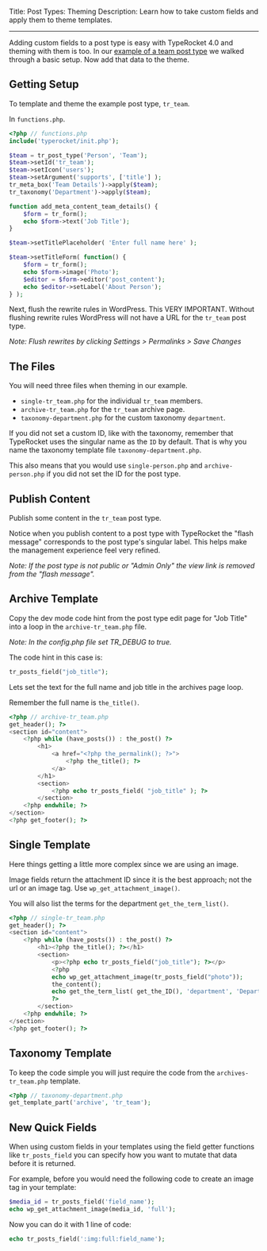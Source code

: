 Title: Post Types: Theming
Description: Learn how to take custom fields and apply them to theme templates.

---

Adding custom fields to a post type is easy with TypeRocket 4.0 and theming with them is too. In our [example of a team post type](/docs/v4/post-types-making/) we walked through a basic setup. Now add that data to the theme.

## Getting Setup

To template and theme the example post type, `tr_team`.

In `functions.php`.

```php
<?php // functions.php
include('typerocket/init.php');

$team = tr_post_type('Person', 'Team');
$team->setId('tr_team');
$team->setIcon('users');
$team->setArgument('supports', ['title'] );
tr_meta_box('Team Details')->apply($team);
tr_taxonomy('Department')->apply($team);

function add_meta_content_team_details() {
    $form = tr_form();
    echo $form->text('Job Title');
}

$team->setTitlePlaceholder( 'Enter full name here' );

$team->setTitleForm( function() {
    $form = tr_form();
    echo $form->image('Photo');
    $editor = $form->editor('post_content');
    echo $editor->setLabel('About Person');
} );

```

Next, flush the rewrite rules in WordPress. This VERY IMPORTANT. Without flushing rewrite rules WordPress will not have a URL for the `tr_team` post type.

*Note: Flush rewrites by clicking Settings > Permalinks > Save Changes*

## The Files

You will need three files when theming in our example.

- `single-tr_team.php` for the individual `tr_team` members.
- `archive-tr_team.php` for the `tr_team` archive page.
- `taxonomy-department.php` for the custom taxonomy `department`.

If you did not set a custom ID, like with the taxonomy, remember that TypeRocket uses the singular name as the `ID` by default. That is why you name the taxonomy template file `taxonomy-department.php`.

This also means that you would use `single-person.php` and `archive-person.php` if you did not set the ID for the post type.

## Publish Content

Publish some content in the `tr_team` post type.

Notice when you publish content to a post type with TypeRocket the "flash message" corresponds to the post type's singular label. This helps make the management experience feel very refined.

*Note: If the post type is not public or "Admin Only" the view link is removed from the "flash message".*

## Archive Template 

Copy the dev mode code hint from the post type edit page for "Job Title" into a loop in the `archive-tr_team.php` file.

*Note: In the config.php file set TR_DEBUG to true.*

The code hint in this case is:

```php
tr_posts_field("job_title");
```
Lets set the text for the full name and job title in the archives page loop.

Remember the full name is `the_title()`.

```php
<?php // archive-tr_team.php
get_header(); ?>
<section id="content">
    <?php while (have_posts()) : the_post() ?>
        <h1>
            <a href="<?php the_permalink(); ?>">
                <?php the_title(); ?>
            </a>
        </h1>
        <section>
            <?php echo tr_posts_field( "job_title" ); ?>
        </section>
    <?php endwhile; ?>
</section>
<?php get_footer(); ?>

```

## Single Template

Here things getting a little more complex since we are using an image.

Image fields return the attachment ID since it is the best approach; not the url or an image tag. Use `wp_get_attachment_image()`.

You will also list the terms for the department `get_the_term_list()`.

```php
<?php // single-tr_team.php
get_header(); ?>
<section id="content">
    <?php while (have_posts()) : the_post() ?>
        <h1><?php the_title(); ?></h1>
        <section>
            <p><?php echo tr_posts_field("job_title"); ?></p>
            <?php
            echo wp_get_attachment_image(tr_posts_field("photo"));
            the_content();
            echo get_the_term_list( get_the_ID(), 'department', 'Department: ', ', ', '' );
            ?>
        </section>
    <?php endwhile; ?>
</section>
<?php get_footer(); ?>

```

## Taxonomy Template

To keep the code simple you will just require the code from the `archives-tr_team.php` template.

```php
<?php // taxonomy-department.php
get_template_part('archive', 'tr_team');
```

## New Quick Fields

When using custom fields in your templates using the field getter functions like `tr_posts_field` you can specify how you want to mutate that data before it is returned.

For example, before you would need the following code to create an image tag in your template:

```php
$media_id = tr_posts_field('field_name');
echo wp_get_attachment_image(media_id, 'full');
```

Now you can do it with 1 line of code:

```php
echo tr_posts_field(':img:full:field_name');
```